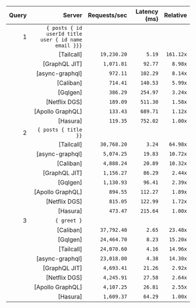 <!-- PERFORMANCE_RESULTS_START -->

| Query | Server | Requests/sec | Latency (ms) | Relative |
|-------:|--------:|--------------:|--------------:|---------:|
| 1 | `{ posts { id userId title user { id name email }}}` |
|| [Tailcall] | `19,230.20` | `5.19` | `161.12x` |
|| [GraphQL JIT] | `1,071.81` | `92.77` | `8.98x` |
|| [async-graphql] | `972.11` | `102.29` | `8.14x` |
|| [Caliban] | `714.41` | `140.53` | `5.99x` |
|| [Gqlgen] | `386.29` | `254.97` | `3.24x` |
|| [Netflix DGS] | `189.09` | `511.30` | `1.58x` |
|| [Apollo GraphQL] | `133.43` | `689.71` | `1.12x` |
|| [Hasura] | `119.35` | `752.02` | `1.00x` |
| 2 | `{ posts { title }}` |
|| [Tailcall] | `30,768.20` | `3.24` | `64.98x` |
|| [async-graphql] | `5,074.25` | `19.83` | `10.72x` |
|| [Caliban] | `4,888.24` | `20.89` | `10.32x` |
|| [GraphQL JIT] | `1,156.27` | `86.29` | `2.44x` |
|| [Gqlgen] | `1,130.93` | `96.41` | `2.39x` |
|| [Apollo GraphQL] | `894.55` | `112.27` | `1.89x` |
|| [Netflix DGS] | `815.05` | `122.99` | `1.72x` |
|| [Hasura] | `473.47` | `215.64` | `1.00x` |
| 3 | `{ greet }` |
|| [Caliban] | `37,792.40` | `2.65` | `23.48x` |
|| [Gqlgen] | `24,464.70` | `8.23` | `15.20x` |
|| [Tailcall] | `24,070.60` | `4.16` | `14.96x` |
|| [async-graphql] | `23,018.00` | `4.38` | `14.30x` |
|| [GraphQL JIT] | `4,693.41` | `21.26` | `2.92x` |
|| [Netflix DGS] | `4,245.91` | `27.58` | `2.64x` |
|| [Apollo GraphQL] | `4,107.25` | `26.81` | `2.55x` |
|| [Hasura] | `1,609.37` | `64.29` | `1.00x` |

<!-- PERFORMANCE_RESULTS_END -->
